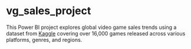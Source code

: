 # vg_sales_project
This Power BI project explores global video game sales trends using a dataset from [Kaggle](https://www.kaggle.com/datasets/gregorut/videogame-sales-with-ratings) covering over 16,000 games released across various platforms, genres, and regions.
